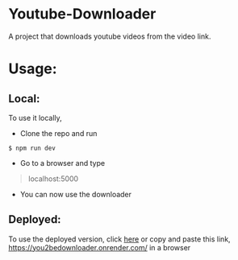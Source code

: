 # Youtube-Downloader
A project that downloads youtube videos from the video link.

# Usage:

## Local:
To use it locally, 
- Clone the repo and run

```
$ npm run dev
```
- Go to a browser and type
> localhost:5000

- You can now use the downloader

## Deployed:
To use the deployed version, click [here](https://you2bedownloader.onrender.com/) or copy and paste this link, https://you2bedownloader.onrender.com/  in a browser
